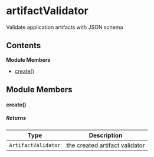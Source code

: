 
# <a id="artifactValidator"></a>artifactValidator

Validate application artifacts with JSON schema

## Contents

**Module Members**

- [create()](#create)

## Module Members

#### <a id="create"></a>create()

##### Returns

| Type | Description |
| ---- | ----------- |
| `ArtifactValidator` |  the created artifact validator |
